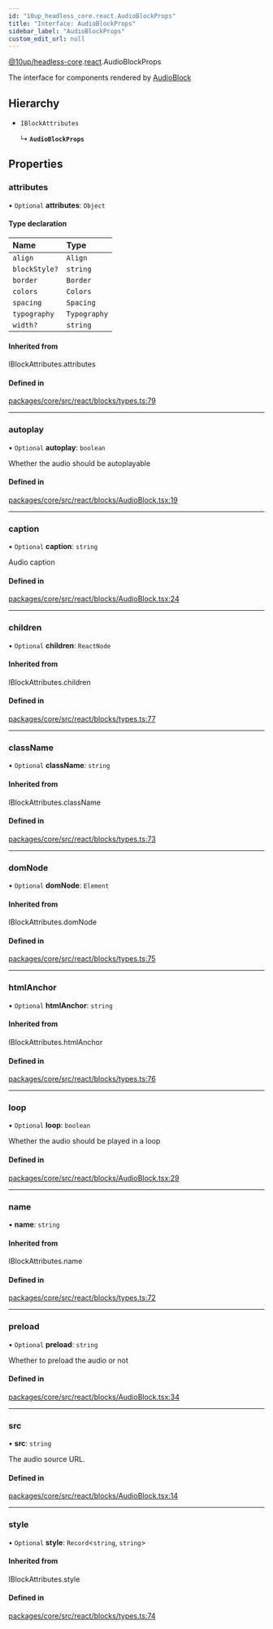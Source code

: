 ```yaml
---
id: "10up_headless_core.react.AudioBlockProps"
title: "Interface: AudioBlockProps"
sidebar_label: "AudioBlockProps"
custom_edit_url: null
---
```


[@10up/headless-core](../modules/10up_headless_core.md).[react](../namespaces/10up_headless_core.react.md).AudioBlockProps

The interface for components rendered by [AudioBlock](../namespaces/10up_headless_core.react.md#audioblock)

## Hierarchy

- `IBlockAttributes`

  ↳ **`AudioBlockProps`**

## Properties

### attributes

• `Optional` **attributes**: `Object`

#### Type declaration

| Name | Type |
| :------ | :------ |
| `align` | `Align` |
| `blockStyle?` | `string` |
| `border` | `Border` |
| `colors` | `Colors` |
| `spacing` | `Spacing` |
| `typography` | `Typography` |
| `width?` | `string` |

#### Inherited from

IBlockAttributes.attributes

#### Defined in

[packages/core/src/react/blocks/types.ts:79](https://github.com/10up/headless/blob/32c3bf4/packages/core/src/react/blocks/types.ts#L79)

___

### autoplay

• `Optional` **autoplay**: `boolean`

Whether the audio should be autoplayable

#### Defined in

[packages/core/src/react/blocks/AudioBlock.tsx:19](https://github.com/10up/headless/blob/32c3bf4/packages/core/src/react/blocks/AudioBlock.tsx#L19)

___

### caption

• `Optional` **caption**: `string`

Audio caption

#### Defined in

[packages/core/src/react/blocks/AudioBlock.tsx:24](https://github.com/10up/headless/blob/32c3bf4/packages/core/src/react/blocks/AudioBlock.tsx#L24)

___

### children

• `Optional` **children**: `ReactNode`

#### Inherited from

IBlockAttributes.children

#### Defined in

[packages/core/src/react/blocks/types.ts:77](https://github.com/10up/headless/blob/32c3bf4/packages/core/src/react/blocks/types.ts#L77)

___

### className

• `Optional` **className**: `string`

#### Inherited from

IBlockAttributes.className

#### Defined in

[packages/core/src/react/blocks/types.ts:73](https://github.com/10up/headless/blob/32c3bf4/packages/core/src/react/blocks/types.ts#L73)

___

### domNode

• `Optional` **domNode**: `Element`

#### Inherited from

IBlockAttributes.domNode

#### Defined in

[packages/core/src/react/blocks/types.ts:75](https://github.com/10up/headless/blob/32c3bf4/packages/core/src/react/blocks/types.ts#L75)

___

### htmlAnchor

• `Optional` **htmlAnchor**: `string`

#### Inherited from

IBlockAttributes.htmlAnchor

#### Defined in

[packages/core/src/react/blocks/types.ts:76](https://github.com/10up/headless/blob/32c3bf4/packages/core/src/react/blocks/types.ts#L76)

___

### loop

• `Optional` **loop**: `boolean`

Whether the audio should be played in a loop

#### Defined in

[packages/core/src/react/blocks/AudioBlock.tsx:29](https://github.com/10up/headless/blob/32c3bf4/packages/core/src/react/blocks/AudioBlock.tsx#L29)

___

### name

• **name**: `string`

#### Inherited from

IBlockAttributes.name

#### Defined in

[packages/core/src/react/blocks/types.ts:72](https://github.com/10up/headless/blob/32c3bf4/packages/core/src/react/blocks/types.ts#L72)

___

### preload

• `Optional` **preload**: `string`

Whether to preload the audio or not

#### Defined in

[packages/core/src/react/blocks/AudioBlock.tsx:34](https://github.com/10up/headless/blob/32c3bf4/packages/core/src/react/blocks/AudioBlock.tsx#L34)

___

### src

• **src**: `string`

The audio source URL.

#### Defined in

[packages/core/src/react/blocks/AudioBlock.tsx:14](https://github.com/10up/headless/blob/32c3bf4/packages/core/src/react/blocks/AudioBlock.tsx#L14)

___

### style

• `Optional` **style**: `Record`<`string`, `string`\>

#### Inherited from

IBlockAttributes.style

#### Defined in

[packages/core/src/react/blocks/types.ts:74](https://github.com/10up/headless/blob/32c3bf4/packages/core/src/react/blocks/types.ts#L74)
